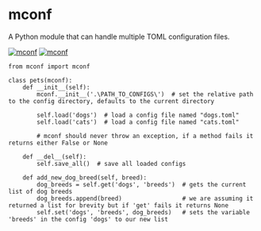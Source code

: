 # mconf
A Python module that can handle multiple TOML configuration files.

[![mconf](https://circleci.com/gh/wuotes/mconf.svg?style=shield)](https://app.circleci.com/pipelines/github/wuotes/mconf) [![mconf](https://www.codefactor.io/repository/github/wuotes/mconf/badge?style=plastic)](https://www.codefactor.io/repository/github/wuotes/mconf/)

```
from mconf import mconf

class pets(mconf):
    def __init__(self):
        mconf.__init__('.\PATH_TO_CONFIGS\')  # set the relative path to the config directory, defaults to the current directory

        self.load('dogs')  # load a config file named "dogs.toml"
        self.load('cats')  # load a config file named "cats.toml"

        # mconf should never throw an exception, if a method fails it returns either False or None

    def __del__(self):
        self.save_all()  # save all loaded configs

    def add_new_dog_breed(self, breed):
        dog_breeds = self.get('dogs', 'breeds')  # gets the current list of dog breeds
        dog_breeds.append(breed)                 # we are assuming it returned a list for brevity but if 'get' fails it returns None
        self.set('dogs', 'breeds', dog_breeds)   # sets the variable 'breeds' in the config 'dogs' to our new list
```